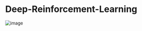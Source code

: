 # Deep-Reinforcement-Learning
![image](https://user-images.githubusercontent.com/98642342/235612811-5887da1b-7a11-4ab1-a020-4eeee8252761.png)
